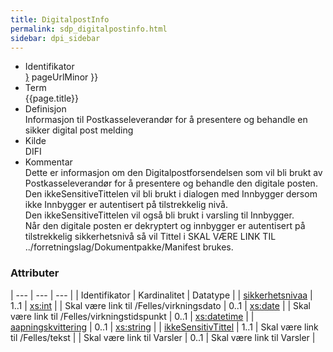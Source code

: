 ```yaml
---
title: DigitalpostInfo  
permalink: sdp_digitalpostinfo.html
sidebar: dpi_sidebar
---
```

  - Identifikator  
    <span style="{ pageUrlMinor ;">[}]({{)</span> pageUrlMinor }}
  - Term  
    {{page.title}}
  - Definisjon  
    Informasjon til Postkasseleverandør for å presentere og behandle en
    sikker digital post melding
  - Kilde  
    DIFI
  - Kommentar  
    Dette er informasjon om den Digitalpostforsendelsen som vil bli
    brukt av Postkasseleverandør for å presentere og behandle den
    digitale posten.  
    Den ikkeSensitiveTittelen vil bli brukt i dialogen med Innbygger
    dersom ikke Innbygger er autentisert på tilstrekkelig nivå.  
    Den ikkeSensitiveTittelen vil også bli brukt i varsling til
    Innbygger.  
    Når den digitale posten er dekryptert og innbygger er autentisert på
    tilstrekkelig sikkerhetsnivå så vil Tittel i
    SKAL VÆRE LINK TIL ../forretningslag/Dokumentpakke/Manifest brukes.

### Attributer

| --- | --- | --- |
| Identifikator                                    | Kardinalitet | Datatype                                                  |
| [sikkerhetsnivaa](../../felles/sikkerhetsnivaa.md)       | 1..1        | [xs:int](http://www.w3.org/TR/xmlschema-2/#int)           |
| Skal være link til /Felles/virkningsdato           | 0..1         | [xs:date](http://www.w3.org/TR/xmlschema-2/#date)         |
| Skal være link til /Felles/virkningstidspunkt | 0..1         | [xs:datetime](http://www.w3.org/TR/xmlschema-2/#dateTime) |
| [aapningskvittering](aapningskvittering.md) | 0..1        | [xs:string](http://www.w3.org/TR/xmlschema-2/#string)     |
| [ikkeSensitivTittel](ikkeSensitivTittel.md) | 1..1        | Skal være link til /Felles/tekst                            |
| Skal være link til Varsler                              | 0..1         | Skal være link til Varsler                           |
